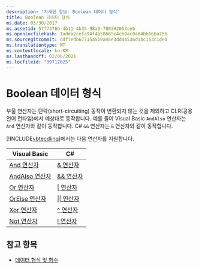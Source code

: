 ```yaml
---
description: '자세한 정보: Boolean 데이터 형식'
title: Boolean 데이터 형식
ms.date: 03/30/2017
ms.assetid: 57f7376b-4b11-4b35-98a9-780382053ceb
ms.openlocfilehash: 1adea2cefa94f4b58665c4cb9ac0a84bb66ba756
ms.sourcegitcommit: ddf7edb67715a5b9a45e3dd44536dabc153c1de0
ms.translationtype: MT
ms.contentlocale: ko-KR
ms.lasthandoff: 02/06/2021
ms.locfileid: "99712625"
---
```

# <a name="boolean-data-types"></a>Boolean 데이터 형식

부울 연산자는 단락(short-circuiting) 동작이 변환되지 않는 것을 제외하고 CLR(공용 언어 런타임)에서 예상대로 동작합니다. 예를 들어 Visual Basic `AndAlso` 연산자는 `And` 연산자와 같이 동작합니다. C# `&&` 연산자는 `&` 연산자와 같이 동작합니다.  
  
 [!INCLUDE[vbtecdlinq](../../../../../../includes/vbtecdlinq-md.md)]에서는 다음 연산자를 지원합니다.  
  
|Visual Basic|C#|  
|------------------|---------|  
|[And 연산자](../../../../../visual-basic/language-reference/operators/and-operator.md)|[& 연산자](../../../../../csharp/language-reference/operators/boolean-logical-operators.md#logical-and-operator-)|  
|[AndAlso 연산자](../../../../../visual-basic/language-reference/operators/andalso-operator.md)|[&& 연산자](../../../../../csharp/language-reference/operators/boolean-logical-operators.md#conditional-logical-and-operator-)|  
|[Or 연산자](../../../../../visual-basic/language-reference/operators/or-operator.md)|[&#124; 연산자](../../../../../csharp/language-reference/operators/boolean-logical-operators.md#logical-or-operator-)|  
|[OrElse 연산자](../../../../../visual-basic/language-reference/operators/orelse-operator.md)|[&#124;&#124; 연산자](../../../../../csharp/language-reference/operators/boolean-logical-operators.md#conditional-logical-or-operator-)|  
|[Xor 연산자](../../../../../visual-basic/language-reference/operators/xor-operator.md)|[^ 연산자](../../../../../csharp/language-reference/operators/boolean-logical-operators.md#logical-exclusive-or-operator-)|  
|[Not 연산자](../../../../../visual-basic/language-reference/operators/not-operator.md)|[\! 연산자](../../../../../csharp/language-reference/operators/boolean-logical-operators.md#logical-negation-operator-)|  
  
## <a name="see-also"></a>참고 항목

- [데이터 형식 및 함수](data-types-and-functions.md)
